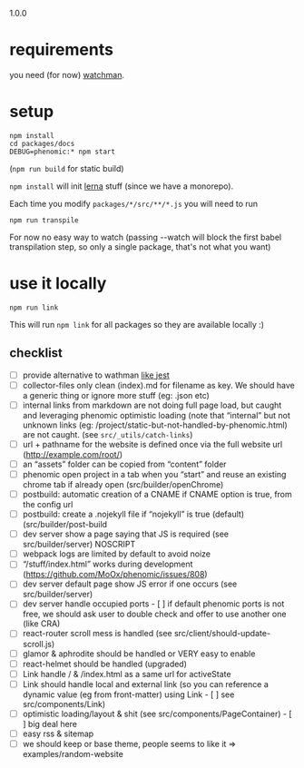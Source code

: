 1.0.0

# requirements

you need (for now) [watchman](https://facebook.github.io/watchman/).

# setup

```
npm install
cd packages/docs
DEBUG=phenomic:* npm start
```

(`npm run build` for static build)

`npm install` will init [lerna](https://github.com/lerna/lerna) stuff (since we have a monorepo).

Each time you modify `packages/*/src/**/*.js` you will need to run

```console
npm run transpile
```

For now no easy way to watch (passing --watch will block the first babel transpilation step, so only a single package, that's not what you want)

# use it locally

```console
npm run link
```

This will run `npm link` for all packages so they are available locally :)

## checklist

- [ ] provide alternative to wathman [like jest](https://github.com/facebook/jest/blob/10e492754fd9f2f0280c625f15800fb8f3347558/packages/jest-haste-map/src/index.js#L536)
- [ ] collector-files only clean (index).md for filename as key. We should have a generic thing or ignore more stuff (eg: .json etc)
- [ ] internal links from markdown are not doing full page load, but caught and leveraging phenomic optimistic loading (note that “internal” but not unknown links (eg: /project/static-but-not-handled-by-phenomic.html) are not caught. (see `src/_utils/catch-links`)
- [ ] url + pathname for the website is defined once via the full website url (http://example.com/root/)
- [ ] an “assets” folder can be copied from “content” folder
- [ ] phenomic open project in a tab when you “start” and reuse an existing chrome tab if already open (src/builder/openChrome)
- [ ] postbuild: automatic creation of a CNAME if CNAME option is true, from the config url
- [ ] postbuild: create a .nojekyll file if “nojekyll” is true (default) (src/builder/post-build
- [ ] dev server show a page saying that JS is required (see src/builder/server) NOSCRIPT
- [ ] webpack logs are limited by default to avoid noize
- [ ] “/stuff/index.html” works during development (https://github.com/MoOx/phenomic/issues/808)
- [ ] dev server default page show JS error if one occurs (see src/builder/server)
- [ ] dev server handle occupied ports - [ ] if default phenomic ports is not free, we should ask user to double check and offer to use another one (like CRA)
- [ ] react-router scroll mess is handled (see src/client/should-update-scroll.js)
- [ ] glamor & aphrodite should be handled or VERY easy to enable
- [ ] react-helmet should be handled (upgraded)
- [ ] Link handle / & /index.html as a same url for activeState
- [ ] Link should handle local and external link (so you can reference a dynamic value (eg from front-matter) using Link - [ ] see src/components/Link)
- [ ] optimistic loading/layout & shit (see src/components/PageContainer) - [ ] big deal here
- [ ] easy rss & sitemap
- [ ] we should keep or base theme, people seems to like it => examples/random-website
